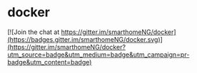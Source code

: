 # docker

[![Join the chat at https://gitter.im/smarthomeNG/docker](https://badges.gitter.im/smarthomeNG/docker.svg)](https://gitter.im/smarthomeNG/docker?utm_source=badge&utm_medium=badge&utm_campaign=pr-badge&utm_content=badge)
